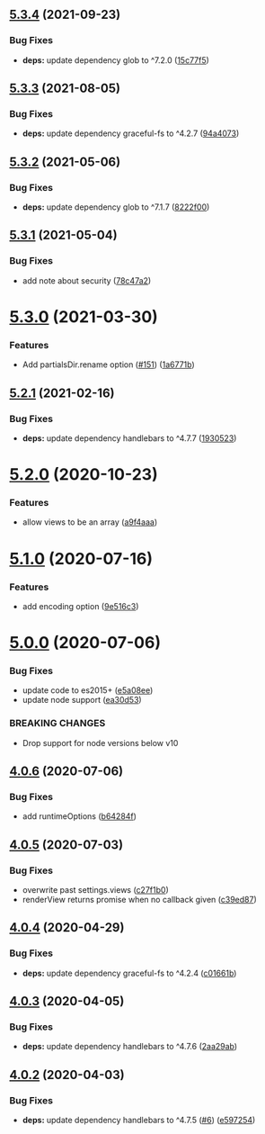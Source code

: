 ## [5.3.4](https://github.com/express-handlebars/express-handlebars/compare/v5.3.3...v5.3.4) (2021-09-23)


### Bug Fixes

* **deps:** update dependency glob to ^7.2.0 ([15c77f5](https://github.com/express-handlebars/express-handlebars/commit/15c77f5e7cf31168942adaee8d021870719d9cd8))

## [5.3.3](https://github.com/express-handlebars/express-handlebars/compare/v5.3.2...v5.3.3) (2021-08-05)


### Bug Fixes

* **deps:** update dependency graceful-fs to ^4.2.7 ([94a4073](https://github.com/express-handlebars/express-handlebars/commit/94a4073bbea4591b57ea5e3cdae03c8fd861d50e))

## [5.3.2](https://github.com/express-handlebars/express-handlebars/compare/v5.3.1...v5.3.2) (2021-05-06)


### Bug Fixes

* **deps:** update dependency glob to ^7.1.7 ([8222f00](https://github.com/express-handlebars/express-handlebars/commit/8222f0015805b1287f62a1c66747a7f831a976db))

## [5.3.1](https://github.com/express-handlebars/express-handlebars/compare/v5.3.0...v5.3.1) (2021-05-04)


### Bug Fixes

* add note about security ([78c47a2](https://github.com/express-handlebars/express-handlebars/commit/78c47a235c4ad7bc2674bddd8ec2721567ed8c72))

# [5.3.0](https://github.com/express-handlebars/express-handlebars/compare/v5.2.1...v5.3.0) (2021-03-30)


### Features

* Add partialsDir.rename option ([#151](https://github.com/express-handlebars/express-handlebars/issues/151)) ([1a6771b](https://github.com/express-handlebars/express-handlebars/commit/1a6771b0f9a3db1cbd516faf79cb5e20a779e456))

## [5.2.1](https://github.com/express-handlebars/express-handlebars/compare/v5.2.0...v5.2.1) (2021-02-16)


### Bug Fixes

* **deps:** update dependency handlebars to ^4.7.7 ([1930523](https://github.com/express-handlebars/express-handlebars/commit/1930523103e6c97a3f3e41d6e7b5d6dc329c66f9))

# [5.2.0](https://github.com/express-handlebars/express-handlebars/compare/v5.1.0...v5.2.0) (2020-10-23)


### Features

* allow views to be an array ([a9f4aaa](https://github.com/express-handlebars/express-handlebars/commit/a9f4aaabd657221236b7321a4f87df7c9eb9a1bd))

# [5.1.0](https://github.com/express-handlebars/express-handlebars/compare/v5.0.0...v5.1.0) (2020-07-16)


### Features

* add encoding option ([9e516c3](https://github.com/express-handlebars/express-handlebars/commit/9e516c382269b3ab586a6ab0dbd586b3c23110c4))

# [5.0.0](https://github.com/express-handlebars/express-handlebars/compare/v4.0.6...v5.0.0) (2020-07-06)


### Bug Fixes

* update code to es2015+ ([e5a08ee](https://github.com/express-handlebars/express-handlebars/commit/e5a08eed844f177b0f365f882a20c7b229715bdd))
* update node support ([ea30d53](https://github.com/express-handlebars/express-handlebars/commit/ea30d531b2f458c37f65b50bddc504180e774f8f))


### BREAKING CHANGES

* Drop support for node versions below v10

## [4.0.6](https://github.com/express-handlebars/express-handlebars/compare/v4.0.5...v4.0.6) (2020-07-06)


### Bug Fixes

* add runtimeOptions ([b64284f](https://github.com/express-handlebars/express-handlebars/commit/b64284f6f6eab2d184671736c33fc45df5b26246))

## [4.0.5](https://github.com/express-handlebars/express-handlebars/compare/v4.0.4...v4.0.5) (2020-07-03)


### Bug Fixes

* overwrite past settings.views ([c27f1b0](https://github.com/express-handlebars/express-handlebars/commit/c27f1b0e8dcf2be974584861433cfb01a10ce1f6))
* renderView returns promise when no callback given ([c39ed87](https://github.com/express-handlebars/express-handlebars/commit/c39ed87f2478ed64211821a6ffe1dca7212fb21b))

## [4.0.4](https://github.com/express-handlebars/express-handlebars/compare/v4.0.3...v4.0.4) (2020-04-29)


### Bug Fixes

* **deps:** update dependency graceful-fs to ^4.2.4 ([c01661b](https://github.com/express-handlebars/express-handlebars/commit/c01661be5193ea77d9914b71aedcb71d6ad4ab92))

## [4.0.3](https://github.com/express-handlebars/express-handlebars/compare/v4.0.2...v4.0.3) (2020-04-05)


### Bug Fixes

* **deps:** update dependency handlebars to ^4.7.6 ([2aa29ab](https://github.com/express-handlebars/express-handlebars/commit/2aa29ab29d5db9becccb5690a6fdef4a46055906))

## [4.0.2](https://github.com/express-handlebars/express-handlebars/compare/v4.0.1...v4.0.2) (2020-04-03)


### Bug Fixes

* **deps:** update dependency handlebars to ^4.7.5 ([#6](https://github.com/express-handlebars/express-handlebars/issues/6)) ([e597254](https://github.com/express-handlebars/express-handlebars/commit/e59725426cd6c6ab261127fd96065f30009ea1e1))
